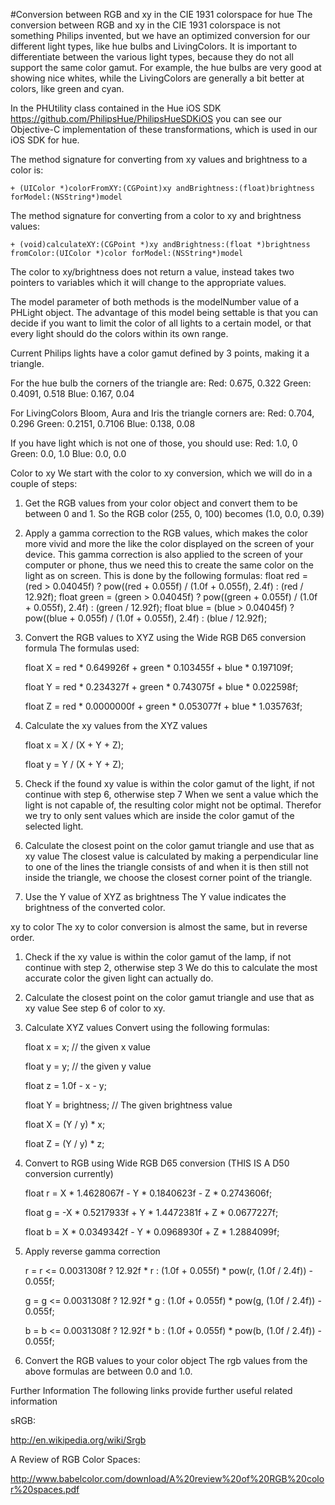 
#Conversion between RGB and xy in the CIE 1931 colorspace for hue
The conversion between RGB and xy in the CIE 1931 colorspace is not something Philips invented, but we have an optimized conversion for our different light types, like hue bulbs and LivingColors.
It is important to differentiate between the various light types, because they do not all support the same color gamut. For example, the hue bulbs are very good at showing nice whites, while the LivingColors are generally a bit better at colors, like green and cyan.
 
 
In the PHUtility class contained in the Hue iOS SDK https://github.com/PhilipsHue/PhilipsHueSDKiOS you can see our Objective-C implementation of these transformations, which is used in our iOS SDK for hue. 
 
The method signature for converting from xy values and brightness to a color is:

    + (UIColor *)colorFromXY:(CGPoint)xy andBrightness:(float)brightness forModel:(NSString*)model
 
The method signature for converting from a color to xy and brightness values:

    + (void)calculateXY:(CGPoint *)xy andBrightness:(float *)brightness fromColor:(UIColor *)color forModel:(NSString*)model
 
The color to xy/brightness does not return a value, instead takes two pointers to variables which it will change to the appropriate values.
 
The model parameter of both methods is the modelNumber value of a PHLight object. The advantage of this model being settable is that you can decide if you want to limit the color of all lights to a certain model, or that every light should do the colors within its own range.
 
Current Philips lights have a color gamut defined by 3 points, making it a triangle.
 
For the hue bulb the corners of the triangle are:
Red: 0.675, 0.322
Green: 0.4091, 0.518
Blue: 0.167, 0.04
 
For LivingColors Bloom, Aura and Iris the triangle corners are:
Red: 0.704, 0.296
Green: 0.2151, 0.7106
Blue: 0.138, 0.08
 
If you have light which is not one of those, you should use:
Red: 1.0, 0
Green: 0.0, 1.0
Blue: 0.0, 0.0
 
Color to xy
We start with the color to xy conversion, which we will do in a couple of steps:
 
1. Get the RGB values from your color object and convert them to be between 0 and 1.
So the RGB color (255, 0, 100) becomes (1.0, 0.0, 0.39)
 
2. Apply a gamma correction to the RGB values, which makes the color more vivid and more the like the color displayed on the screen of your device.
This gamma correction is also applied to the screen of your computer or phone, thus we need this to create the same color on the light as on screen.
This is done by the following formulas:
float red = (red   > 0.04045f) ? pow((red   + 0.055f) / (1.0f + 0.055f), 2.4f) : (red   / 12.92f);
float green = (green > 0.04045f) ? pow((green + 0.055f) / (1.0f + 0.055f), 2.4f) : (green / 12.92f);
float blue = (blue  > 0.04045f) ? pow((blue  + 0.055f) / (1.0f + 0.055f), 2.4f) : (blue  / 12.92f);
 
3. Convert the RGB values to XYZ using the Wide RGB D65 conversion formula
The formulas used:

    float X = red * 0.649926f + green * 0.103455f + blue * 0.197109f;
    
    float Y = red * 0.234327f + green * 0.743075f + blue * 0.022598f;
    
    float Z = red * 0.0000000f + green * 0.053077f + blue * 1.035763f;
    
 
4. Calculate the xy values from the XYZ values

    float x = X / (X + Y + Z);
    
    float y = Y / (X + Y + Z);
 
5. Check if the found xy value is within the color gamut of the light, if not continue with step 6, otherwise step 7
When we sent a value which the light is not capable of, the resulting color might not be optimal. Therefor we try to only sent values which are inside the color gamut of the selected light.
 
6. Calculate the closest point on the color gamut triangle and use that as xy value
The closest value is calculated by making a perpendicular line to one of the lines the triangle consists of and when it is then still not inside the triangle, we choose the closest corner point of the triangle.
 
7. Use the Y value of XYZ as brightness
The Y value indicates the brightness of the converted color.
 
xy to color
The xy to color conversion is almost the same, but in reverse order.
1. Check if the xy value is within the color gamut of the lamp, if not continue with step 2, otherwise step 3
We do this to calculate the most accurate color the given light can actually do.
 
2. Calculate the closest point on the color gamut triangle and use that as xy value
See step 6 of color to xy.
 
3. Calculate XYZ values
Convert using the following formulas:

    float x = x; // the given x value
    
    float y = y; // the given y value
    
    float z = 1.0f - x - y;
 
    float Y = brightness; // The given brightness value
    
    float X = (Y / y) * x;
    
    float Z = (Y / y) * z;
 
4. Convert to RGB using Wide RGB D65 conversion (THIS IS A D50 conversion currently)

    float r = X  * 1.4628067f - Y * 0.1840623f - Z * 0.2743606f;
    
    float g = -X * 0.5217933f + Y * 1.4472381f + Z * 0.0677227f;
    
    float b = X  * 0.0349342f - Y * 0.0968930f + Z * 1.2884099f;
    
 
5. Apply reverse gamma correction

    r = r <= 0.0031308f ? 12.92f * r : (1.0f + 0.055f) * pow(r, (1.0f / 2.4f)) - 0.055f;
    
    g = g <= 0.0031308f ? 12.92f * g : (1.0f + 0.055f) * pow(g, (1.0f / 2.4f)) - 0.055f;
    
    b = b <= 0.0031308f ? 12.92f * b : (1.0f + 0.055f) * pow(b, (1.0f / 2.4f)) - 0.055f;
 
6. Convert the RGB values to your color object
The rgb values from the above formulas are between 0.0 and 1.0.

Further Information
The following links provide further useful related information

sRGB:

http://en.wikipedia.org/wiki/Srgb  

A Review of RGB Color Spaces:
 
http://www.babelcolor.com/download/A%20review%20of%20RGB%20color%20spaces.pdf




